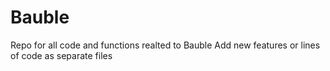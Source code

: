 # Bauble

Repo for all code and functions realted to Bauble
Add new features or lines of code as separate files
